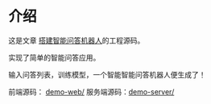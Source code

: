 # 介绍

这是文章 [搭建智能问答机器人](http://hurongliang.com/2020/10/19/ai-chatbot.html)的工程源码。

实现了简单的智能问答应用。

输入问答列表，训练模型，一个智能智能问答机器人便生成了！

前端源码： [demo-web/](demo-web/)
服务端源码：[demo-server/](demo-server/)
